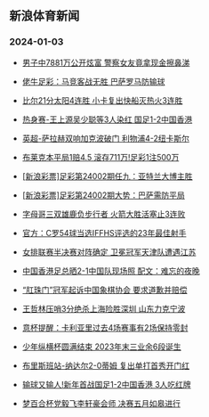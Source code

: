 ## 新浪体育新闻 
### 2024-01-03

+ [男子中7881万公开炫富 警察女友竟拿现金擦鼻涕](https://sports.sina.com.cn/l/2024-01-02/doc-inaaatpm8616206.shtml)

+ [佬牛足彩：马竞客战无胜 巴萨罗马防输球](https://sports.sina.com.cn/l/2024-01-02/doc-inaaatpc9292937.shtml)

+ [比尔21分太阳4连胜 小卡复出快船灭热火3连胜](https://sports.sina.com.cn/basketball/nba/2024-01-02/doc-inaackmc8323225.shtml)

+ [热身赛-王上源吴少聪等3人染红 国足1-2中国香港](https://sports.sina.com.cn/china/national/2024-01-02/doc-inaaatpk5792546.shtml)

+ [英超-萨拉赫双响加克波破门 利物浦4-2纽卡斯尔](https://sports.sina.com.cn/g/pl/2024-01-02/doc-inaaatpc9298454.shtml)

+ [布莱克本平局1赔4.5 滚存711万!足彩1注500万](https://sports.sina.com.cn/l/2024-01-02/doc-inaaatpk5783198.shtml)

+ [[新浪彩票]足彩第24002期任九：亚特兰大博主胜](https://sports.sina.com.cn/l/2024-01-02/doc-inaaatpm8620094.shtml)

+ [[新浪彩票]足彩第24002期大势：巴萨需防平局](https://sports.sina.com.cn/l/2024-01-02/doc-inaaatpm8619590.shtml)

+ [字母哥三双雄鹿负步行者 火箭大胜活塞止3连败](https://sports.sina.com.cn/basketball/nba/2024-01-02/doc-inaaceca8814692.shtml)

+ [官方：C罗54球当选IFFHS评选的23年最佳射手](https://sports.sina.com.cn/g/pl/2024-01-02/doc-inaaatpm8630390.shtml)

+ [女排联赛半决赛对阵确定 卫冕冠军天津队遭遇江苏](https://sports.sina.com.cn/others/volleyball/2024-01-02/doc-inaaczhu5206944.shtml)

+ [中国香港足总晒2-1中国队现场照 配文：难忘的夜晚](https://sports.sina.com.cn/china/national/2024-01-02/doc-inaacuyx8160891.shtml)

+ [“肛珠门”冠军起诉中国象棋协会 要求道歉并赔偿](https://sports.sina.com.cn/go/2024-01-02/doc-inaacqst8913630.shtml)

+ [王哲林压哨3分绝杀上海险胜深圳 山东力克宁波](https://sports.sina.com.cn/basketball/cba/2024-01-02/doc-inaaczhs8436362.shtml)

+ [意杯提醒：卡利亚里过去4场赛事有2场保持零封](https://sports.sina.com.cn/l/2024-01-02/doc-inaaaxve8924334.shtml)

+ [少年纵横杯圆满结束 2023年末三业余6段诞生](https://sports.sina.com.cn/go/2024-01-02/doc-inaacqsw8628330.shtml)

+ [布里斯班站-纳达尔2-0蒂姆 复出单打首秀开门红](https://sports.sina.com.cn/tennis/atp/2024-01-02/doc-inaacuyu8537217.shtml)

+ [输球又输人!新年首战国足1-2中国香港 3人吃红牌](https://sports.sina.com.cn/china/2024-01-02/doc-inaaaxuz9203081.shtml)

+ [梦百合杯党毅飞李轩豪会师 决赛五月如皋进行](https://sports.sina.com.cn/go/2024-01-02/doc-inaaczhu5198234.shtml)

